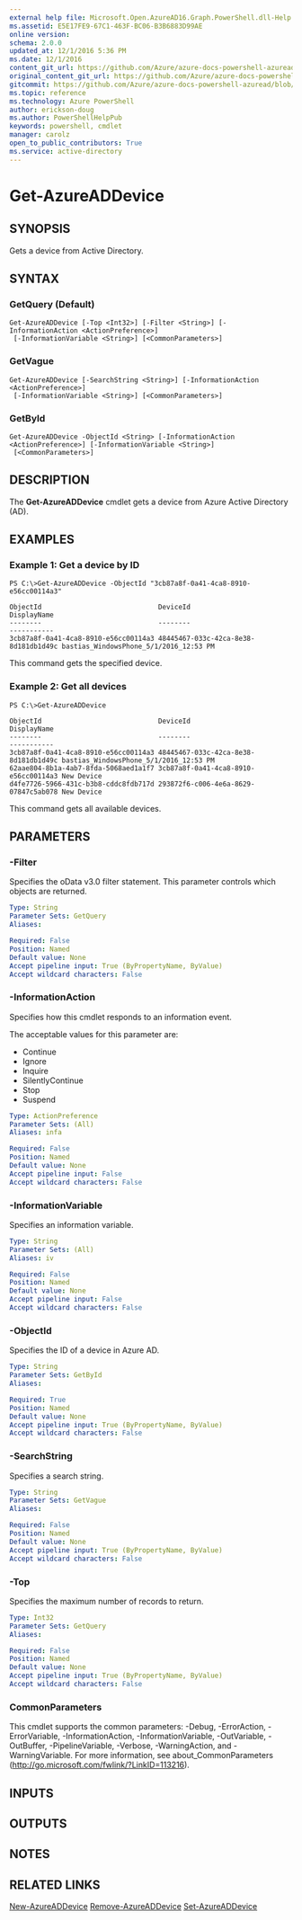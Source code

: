 ```yaml
---
external help file: Microsoft.Open.AzureAD16.Graph.PowerShell.dll-Help.xml
ms.assetid: E5E17FE9-67C1-463F-BC06-B3B6883D99AE
online version: 
schema: 2.0.0
updated_at: 12/1/2016 5:36 PM
ms.date: 12/1/2016
content_git_url: https://github.com/Azure/azure-docs-powershell-azuread/blob/master/Azure%20AD%20Cmdlets/AzureAD/v2/Get-AzureADDevice.md
original_content_git_url: https://github.com/Azure/azure-docs-powershell-azuread/blob/master/Azure%20AD%20Cmdlets/AzureAD/v2/Get-AzureADDevice.md
gitcommit: https://github.com/Azure/azure-docs-powershell-azuread/blob/8f658f99458e2c236d5f4be363030b6f24cacc4c/Azure%20AD%20Cmdlets/AzureAD/v2/Get-AzureADDevice.md
ms.topic: reference
ms.technology: Azure PowerShell
author: erickson-doug
ms.author: PowerShellHelpPub
keywords: powershell, cmdlet
manager: carolz
open_to_public_contributors: True
ms.service: active-directory
---
```


# Get-AzureADDevice

## SYNOPSIS
Gets a device from Active Directory.

## SYNTAX

### GetQuery (Default)
```
Get-AzureADDevice [-Top <Int32>] [-Filter <String>] [-InformationAction <ActionPreference>]
 [-InformationVariable <String>] [<CommonParameters>]
```

### GetVague
```
Get-AzureADDevice [-SearchString <String>] [-InformationAction <ActionPreference>]
 [-InformationVariable <String>] [<CommonParameters>]
```

### GetById
```
Get-AzureADDevice -ObjectId <String> [-InformationAction <ActionPreference>] [-InformationVariable <String>]
 [<CommonParameters>]
```

## DESCRIPTION
The **Get-AzureADDevice** cmdlet gets a device from Azure Active Directory (AD).

## EXAMPLES

### Example 1: Get a device by ID
```
PS C:\>Get-AzureADDevice -ObjectId "3cb87a8f-0a41-4ca8-8910-e56cc00114a3"

ObjectId                             DeviceId                             DisplayName
--------                             --------                             -----------
3cb87a8f-0a41-4ca8-8910-e56cc00114a3 48445467-033c-42ca-8e38-8d181db1d49c bastias_WindowsPhone_5/1/2016_12:53 PM
```

This command gets the specified device.

### Example 2: Get all devices
```
PS C:\>Get-AzureADDevice

ObjectId                             DeviceId                             DisplayName
--------                             --------                             -----------
3cb87a8f-0a41-4ca8-8910-e56cc00114a3 48445467-033c-42ca-8e38-8d181db1d49c bastias_WindowsPhone_5/1/2016_12:53 PM
62aae804-8b1a-4ab7-8fda-5068aed1a1f7 3cb87a8f-0a41-4ca8-8910-e56cc00114a3 New Device
d4fe7726-5966-431c-b3b8-cddc8fdb717d 293872f6-c006-4e6a-8629-07847c5ab078 New Device
```

This command gets all available devices.

## PARAMETERS

### -Filter
Specifies the oData v3.0 filter statement. This parameter controls which objects are returned.

```yaml
Type: String
Parameter Sets: GetQuery
Aliases: 

Required: False
Position: Named
Default value: None
Accept pipeline input: True (ByPropertyName, ByValue)
Accept wildcard characters: False
```

### -InformationAction
Specifies how this cmdlet responds to an information event.

The acceptable values for this parameter are:

- Continue
- Ignore
- Inquire
- SilentlyContinue
- Stop
- Suspend

```yaml
Type: ActionPreference
Parameter Sets: (All)
Aliases: infa

Required: False
Position: Named
Default value: None
Accept pipeline input: False
Accept wildcard characters: False
```

### -InformationVariable
Specifies an information variable.

```yaml
Type: String
Parameter Sets: (All)
Aliases: iv

Required: False
Position: Named
Default value: None
Accept pipeline input: False
Accept wildcard characters: False
```

### -ObjectId
Specifies the ID of a device in Azure AD.

```yaml
Type: String
Parameter Sets: GetById
Aliases: 

Required: True
Position: Named
Default value: None
Accept pipeline input: True (ByPropertyName, ByValue)
Accept wildcard characters: False
```

### -SearchString
Specifies a search string.
```yaml
Type: String
Parameter Sets: GetVague
Aliases: 

Required: False
Position: Named
Default value: None
Accept pipeline input: True (ByPropertyName, ByValue)
Accept wildcard characters: False
```

### -Top
Specifies the maximum number of records to return.

```yaml
Type: Int32
Parameter Sets: GetQuery
Aliases: 

Required: False
Position: Named
Default value: None
Accept pipeline input: True (ByPropertyName, ByValue)
Accept wildcard characters: False
```

### CommonParameters
This cmdlet supports the common parameters: -Debug, -ErrorAction, -ErrorVariable, -InformationAction, -InformationVariable, -OutVariable, -OutBuffer, -PipelineVariable, -Verbose, -WarningAction, and -WarningVariable. For more information, see about_CommonParameters (http://go.microsoft.com/fwlink/?LinkID=113216).

## INPUTS

## OUTPUTS

## NOTES

## RELATED LINKS

[New-AzureADDevice](xref:AzureAD/v2/New-AzureADDevice.md)
[Remove-AzureADDevice](xref:AzureAD/v2/Remove-AzureADDevice.md)
[Set-AzureADDevice](xref:AzureAD/v2/Set-AzureADDevice.md)



